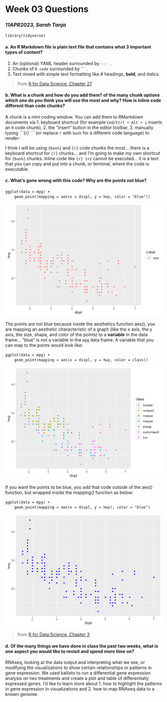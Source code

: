 # Week 03 Questions

### *11APR2023, Sarah Tanja*

    library(tidyverse)

#### **a. An R Markdown file is plain text file that contains what 3 important types of content?**

1.  An (optional) YAML header surrounded by `--- .`
2.  Chunks of `R code` surrounded by \`\`\` .
3.  Text mixed with simple text formatting like \# headings, **bold**,
    and *italics*.

> from [R for Data Science, Chapter
> 27](https://r4ds.had.co.nz/r-markdown.html)

#### **b. What is a chunk and how do you add them? of the many chunk options which one do you think you will use the most and why? How is inline code different than code chunks?**

A chunk is a mini coding window. You can add them to RMarkdown documents
via 1. keyboard shortcut (for example `Cmd/Ctrl + Alt + i` inserts an
`R` code chunk), 2. the “insert” button in the editor toolbar, 3.
manually typing \`\`\`{r} \`\`\` (or replace `r` with `bash` for a
different code language) to render:

I think I will be using `{bash}` and `{r}` code chunks the most… there
is a keyboard shortcut for `{r}` chunks… and I’m going to make my own
shortcut for `{bash}` chunks. Inline code like `{r} 1+2` cannot be
executed… it is a text that you can copy and put into a chunk, or
terminal, where the code is executable.

#### **c. What’s gone wrong with this code? Why are the points not blue?**

    ggplot(data = mpg) + 
        geom_point(mapping = aes(x = displ, y = hwy, color = "blue"))

![](week_03_files/figure-markdown_strict/unnamed-chunk-4-1.png)

The points are not blue because inside the aesthetics function aes(),
you are mapping an aesthetic characteristic of a graph (like the x axis,
the y axis, the size, shape, and color of the points) to a **variable**
in the data frame… “blue” is not a variable in the `mpg` data frame. A
variable that you can map to the points would look like:

    ggplot(data = mpg) + 
        geom_point(mapping = aes(x = displ, y = hwy, color = class))

![](week_03_files/figure-markdown_strict/unnamed-chunk-5-1.png)

If you want the points to be blue, you add that code outside of the
aes() function, but wrapped inside the mapping() function as below:

    ggplot(data = mpg) + 
        geom_point(mapping = aes(x = displ, y = hwy), color = "blue")

![](week_03_files/figure-markdown_strict/unnamed-chunk-6-1.png)

> from [R for Data Science, Chapter
> 3](https://r4ds.had.co.nz/data-visualisation.html)

#### **d. Of the many things we have done in class the past two weeks, what is one aspect you would like to revisit and spend more time on?**

RNAseq, looking at the data output and interpreting what we see, or
modifying the visualizations to show certain relationships or patterns
in gene expression. We used kallisto to run a differential gene
expression analysis on two treatments and create a plot and table of
differentially expressed genes. I’d like to learn more about 1. how to
highlight the patterns in gene expression in visualizations and 2. how
to map RNAseq data to a known genome.
